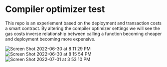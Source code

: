 # Compiler optimizer test


This repo is an experiement based on the deployment and transaction costs a smart contract. By altering the compiler optimizer settings we will see the gas costs inverse relationship between calling a function becoming cheaper and deployment becoming more expensive. 


![Screen Shot 2022-06-30 at 8 11 29 PM](https://user-images.githubusercontent.com/22263098/176799967-5af2d5a7-7d49-478d-921f-47ab88db7b3f.png)
![Screen Shot 2022-06-30 at 8 15 54 PM](https://user-images.githubusercontent.com/22263098/176799971-068632ba-b6c7-4f4c-9069-caf8c689a6c3.png)
![Screen Shot 2022-07-01 at 3 53 10 PM](https://user-images.githubusercontent.com/22263098/176960672-1190b868-453e-46d6-949d-43b3fe7b6893.png)
